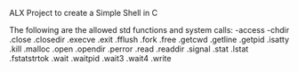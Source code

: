 ALX Project to create a Simple Shell in C

The following are the allowed std functions and system calls:
	-access
	-chdir
	.close
	.closedir
	.execve
	.exit
	.fflush
	.fork
	.free
	.getcwd
	.getline
	.getpid
	.isatty
	.kill
	.malloc
	.open
	.opendir
	.perror
	.read
	.readdir
	.signal
	.stat
	.lstat
	.fstatstrtok
	.wait
	.waitpid
	.wait3
	.wait4
	.write


